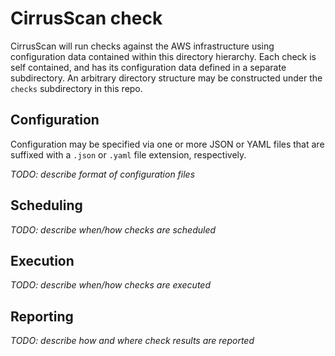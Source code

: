 # CirrusScan check

CirrusScan will run checks against the AWS infrastructure using configuration
data contained within this directory hierarchy.  Each check is self contained,
and has its configuration data defined in a separate subdirectory.  An
arbitrary directory structure may be constructed under the `checks`
subdirectory in this repo.

## Configuration

Configuration may be specified via one or more JSON or YAML files that are
suffixed with a `.json` or `.yaml` file extension, respectively.

*TODO: describe format of configuration files*

## Scheduling

*TODO: describe when/how checks are scheduled*

## Execution

*TODO: describe when/how checks are executed*

## Reporting

*TODO: describe how and where check results are reported*

